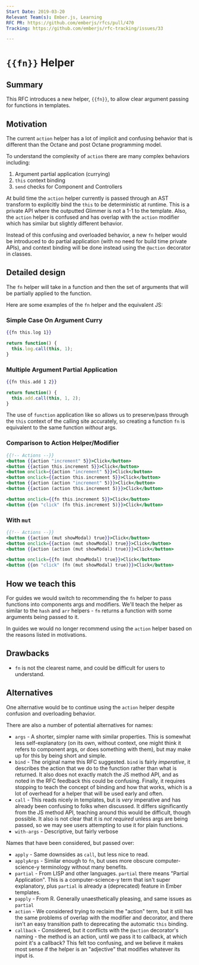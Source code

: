 ```yaml
---
Start Date: 2019-03-20
Relevant Team(s): Ember.js, Learning
RFC PR: https://github.com/emberjs/rfcs/pull/470
Tracking: https://github.com/emberjs/rfc-tracking/issues/33

---
```


# `{{fn}}` Helper

## Summary

This RFC introduces a new helper, `{{fn}}`, to allow clear argument passing for functions in templates.

## Motivation

The current `action` helper has a lot of implicit and confusing behavior that is different than the Octane and post Octane programming model.

To understand the complexity of `action` there are many complex behaviors including:

1. Argument partial application (currying)
2. `this` context binding
3. `send` checks for Component and Controllers

At build time the `action` helper currently is passed through an AST transform to explicitly bind the `this` to be deterministic at runtime. This is a private API where the outputted Glimmer is not a 1-1 to the template. Also, the `action` helper is confused and has overlap with the `action` modifier which has similar but slightly different behavior.

Instead of this confusing and overloaded behavior, a new `fn` helper would be introduced to do partial application (with no need for build time private APIs), and context binding will be done instead using the `@action` decorator in classes.

## Detailed design

The `fn` helper will take in a function and then the set of arguments that will be partially applied to the function.

Here are some examples of the `fn` helper and the equivalent JS:

### Simple Case On Argument Curry

```hbs
{{fn this.log 1}}
```

```js
return function() {
  this.log.call(this, 1);
}
```

### Multiple Argument Partial Application

```hbs
{{fn this.add 1 2}}
```

```js
return function() {
  this.add.call(this, 1, 2);
}
```

The use of `function` application like so allows us to preserve/pass through the `this` context of the calling site accurately, so creating a function `fn` is equivalent to the same function _without_ args.

### Comparison to Action Helper/Modifier

```hbs
{{!-- Actions --}}
<button {{action "increment" 5}}>Click</button>
<button {{action this.increment 5}}>Click</button>
<button onclick={{action "increment" 5}}>Click</button>
<button onclick={{action this.increment 5}}>Click</button>
<button {{action (action "increment" 5)}}>Click</button>
<button {{action (action this.increment 5)}}>Click</button>

<button onclick={{fn this.increment 5}}>Click</button>
<button {{on "click" (fn this.increment 5)}}>Click</button>
```

### With `mut`

```hbs
{{!-- Actions --}}
<button {{action (mut showModal) true}}>Click</button>
<button onclick={{action (mut showModal) true}}>Click</button>
<button {{action (action (mut showModal) true)}}>Click</button>

<button onclick={{fn (mut showModal) true}}>Click</button>
<button {{on "click" (fn (mut showModal) true)}}>Click</button>
```

## How we teach this

For guides we would switch to recommending the `fn` helper to pass functions into components args and modifiers. We'll teach the helper as similar to the `hash` and `arr` helpers - `fn` returns a function with some arguments being passed to it.

In guides we would no longer recommend using the `action` helper based on the reasons listed in motivations.

## Drawbacks

* `fn` is not the clearest name, and could be difficult for users to understand.

## Alternatives

One alternative would be to continue using the `action` helper despite confusion and overloading behavior.

There are also a number of potential alternatives for names:

* `args` - A shorter, simpler name with similar properties. This is somewhat less self-explanatory (on its own, without context, one might think it refers to component args, or does something with them), but may make up for this by being short and simple.
* `bind` - The original name this RFC suggested. `bind` is fairly _imperative_, it describes the action that we do to the function rather than what is returned. It also does not exactly match the JS method API, and as noted in the RFC feedback this could be confusing. Finally, it requires stopping to teach the concept of binding and how that works, which is a lot of overhead for a helper that will be used early and often.
* `call` - This reads nicely in templates, but is _very_ imperative and has already been confusing to folks when discussed. It differs significantly from the JS method API, teaching around this would be difficult, though possible. It also is not clear that it is _not required_ unless args are being passed, so we may see users attempting to use it for plain functions.
* `with-args` - Descriptive, but fairly verbose

Names that have been considered, but passed over:

* `apply` - Same downsides as `call`, but less nice to read.
* `applyArgs` - Similar enough to `fn`, but uses more obscure computer-science-y terminology without many benefits.
* `partial` - From LISP and other languages. `partial` there means "Partial Application". This is a computer-science-y term that isn't super explanatory, plus `partial` is already a (deprecated) feature in Ember templates.
* `papply` - From R. Generally unaesthetically pleasing, and same issues as `partial`
* `action` - We considered trying to reclaim the "action" term, but it still has the same problems of overlap with the modifier and decorator, and there isn't an easy transition path to deprecating the automatic `this` binding.
* `callback` - Considered, but it conflicts with the `@action` decorator's naming - the method is an action, until we pass it to callback, at which point it's a callback? This felt too confusing, and we believe it makes most sense if the helper is an "adjective" that modifies whatever its input is.
